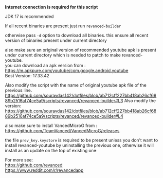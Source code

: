 

**Internet connection is required for this script**

JDK 17 is recommended

If all recent binaries are present 
just run `revanced-builder`

otherwise pass `-d` option to download all binaries.
this ensure all recent version of binaries present under current directory


also make sure an original version of recommended youtube apk is present under
current directory which is needed to patch to make revanced-youtube.        
you can download an apk version from : https://m.apkpure.com/youtube/com.google.android.youtube        
Best Version: 17.33.42          

Also modify the script with the name of original youtube apk file of the  previous line.
https://github.com/souravdas142/dotfiles/blob/ab712cff227bb418ab26cf6889b2516af74ce5a9/scripts/revanced/revanced-builder#L3
Also modify the version: https://github.com/souravdas142/dotfiles/blob/ab712cff227bb418ab26cf6889b2516af74ce5a9/scripts/revanced/revanced-builder#L4

also make sure to install VancedMicroG from : https://github.com/TeamVanced/VancedMicroG/releases

the file `prev_key.keystore` is required to be present unless you don't want to install revanced-youtube
by uninstalling the previous one, otherwise it will install as an update on the top of existing one


For more see:        
https://github.com/revanced          
https://www.reddit.com/r/revancedapp     
